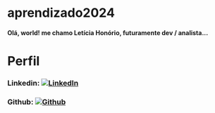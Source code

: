 # aprendizado2024

#### Olá, world! me chamo Letícia Honório, futuramente dev / analista...


# Perfil


### Linkedin: [![LinkedIn](https://img.shields.io/badge/-LinkedIn-%230A66C2?style=flat-square&labelColor=%230A66C2&logo=linkedin&logoColor=black&link=https://www.linkedin.com/in/arthurgalanti/)](https://www.linkedin.com/in/let%C3%ADcia-honorio-pcd-973a23101/)

### Github: [![Github](https://img.shields.io/badge/Github-000?style=for-the-badge&logo=java)](https://github.com/leticiareginajf)
